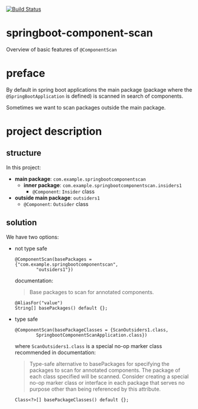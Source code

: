 [![Build Status](https://travis-ci.com/mtumilowicz/springboot-component-scan.svg?token=PwyvjePQ7aiAX51hSYLE&branch=master)](https://travis-ci.com/mtumilowicz/springboot-component-scan)

# springboot-component-scan
Overview of basic features of `@ComponentScan`

# preface
By default in spring boot applications the main package 
(package where the `@SpringBootApplication` is defined)
is scanned in search of components.

Sometimes we want to scan packages outside the main package. 
# project description

## structure
In this project:
* **main package**: `com.example.springbootcomponentscan`
    * **inner package**: `com.example.springbootcomponentscan.insiders1`
        * `@Component`: `Insider` class
* **outside main package**: `outsiders1`
    * `@Component`: `Outsider` class

## solution
We have two options:

* not type safe
    ```
    @ComponentScan(basePackages = {"com.example.springbootcomponentscan", 
            "outsiders1"})
    ```
    documentation:
    > Base packages to scan for annotated components.
    ```
    @AliasFor("value")
    String[] basePackages() default {};
    ```
* type safe
    ```
    @ComponentScan(basePackageClasses = {ScanOutsiders1.class,
            SpringbootComponentScanApplication.class})
    ```
    where `ScanOutsiders1.class` is a special no-op marker class recommended 
    in documentation:

    > Type-safe alternative to basePackages for specifying the packages
    to scan for annotated components. The package of each class specified will be scanned.
    Consider creating a special no-op marker class or interface in each package
    that serves no purpose other than being referenced by this attribute.
    ```	
    Class<?>[] basePackageClasses() default {};   
    ``` 